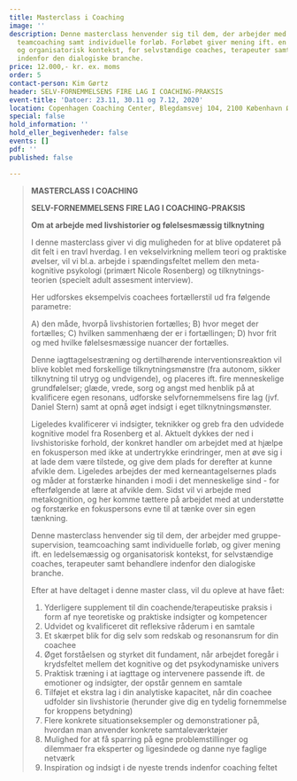 ```yaml
---
title: Masterclass i Coaching
image: ''
description: Denne masterclass henvender sig til dem, der arbejder med gruppe-supervision,
  teamcoaching samt individuelle forløb. Forløbet giver mening ift. en ledelsesmæssig
  og organisatorisk kontekst, for selvstændige coaches, terapeuter samt behandlere
  indenfor den dialogiske branche.
price: 12.000,- kr. ex. moms
order: 5
contact-person: Kim Gørtz
header: SELV-FORNEMMELSENS FIRE LAG I COACHING-PRAKSIS
event-title: 'Datoer: 23.11, 30.11 og 7.12, 2020'
location: Copenhagen Coaching Center, Blegdamsvej 104, 2100 København Ø.
special: false
hold_information: ''
hold_eller_begivenheder: false
events: []
pdf: ''
published: false

---
```

> **MASTERCLASS I COACHING** 
>
> **SELV-FORNEMMELSENS FIRE LAG I COACHING-PRAKSIS**
>
> **Om at arbejde med livshistorier og følelsesmæssig tilknytning**
>
> I denne masterclass giver vi dig muligheden for at blive opdateret på dit felt i en travl hverdag. I en vekselvirkning mellem teori og praktiske øvelser, vil vi bl.a. arbejde i spændingsfeltet mellem den meta-kognitive psykologi (primært Nicole Rosenberg) og tilknytnings-teorien (specielt adult assesment interview). 
>
> Her udforskes eksempelvis coachees fortællerstil ud fra følgende parametre: 
>
> A) den måde, hvorpå livshistorien fortælles; B) hvor meget der fortælles; C) hvilken sammenhæng der er i fortællingen; D) hvor frit og med hvilke følelsesmæssige nuancer der fortælles.
>
> Denne iagttagelsestræning og dertilhørende interventionsreaktion vil blive koblet med forskellige tilknytningsmønstre (fra autonom, sikker tilknytning til utryg og undvigende), og placeres ift. fire menneskelige grundfølelser; glæde, vrede, sorg og angst med henblik på at kvalificere egen resonans, udforske selvfornemmelsens fire lag (jvf. Daniel Stern) samt at opnå øget indsigt i eget tilknytningsmønster.
>
> Ligeledes kvalificerer vi indsigter, teknikker og greb fra den udvidede kognitive model fra Rosenberg et al. Aktuelt dykkes der ned i livshistoriske forhold, der konkret handler om arbejdet med at hjælpe en fokusperson med ikke at undertrykke erindringer, men at øve sig i at lade dem være tilstede, og give dem plads for derefter at kunne afvikle dem. Ligeledes arbejdes der med kerneantagelsernes plads og måder at forstærke hinanden i modi i det menneskelige sind - for efterfølgende at lære at afvikle dem. Sidst vil vi arbejde med metakognition, og her komme tættere på arbejdet med at understøtte og forstærke en fokuspersons evne til at tænke over sin egen tænkning.
>
> Denne masterclass henvender sig til dem, der arbejder med gruppe-supervision, teamcoaching samt individuelle forløb, og giver mening ift. en ledelsemæssig og organisatorisk kontekst, for selvstændige coaches, terapeuter samt behandlere indenfor den dialogiske branche.
>
> Efter at have deltaget i denne master class, vil du opleve at have fået:
>
> 1. Yderligere supplement til din coachende/terapeutiske praksis i form af nye teoretiske og praktiske indsigter og kompetencer
> 2. Udvidet og kvalificeret dit refleksive råderum i en samtale
> 3. Et skærpet blik for dig selv som redskab og resonansrum for din coachee
> 4. Øget forståelsen og styrket dit fundament, når arbejdet foregår i krydsfeltet mellem det kognitive og det psykodynamiske univers
> 5. Praktisk træning i at iagttage og intervenere passende ift. de emotioner og indsigter, der opstår gennem en samtale
> 6. Tilføjet et ekstra lag i din analytiske kapacitet, når din coachee udfolder sin livshistorie (herunder give dig en tydelig fornemmelse for kroppens betydning)
> 7. Flere konkrete situationseksempler og demonstrationer på, hvordan man anvender konkrete samtaleværktøjer
> 8. Mulighed for at få sparring på egne problemstillinger og dilemmaer fra eksperter og ligesindede og danne nye faglige netværk
> 9. Inspiration og indsigt i de nyeste trends indenfor coaching feltet
